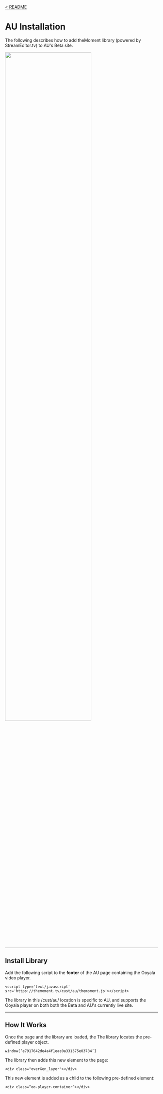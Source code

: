 <a name="top"></a>
[< README](/README.md#top)

# AU Installation

The following describes how to add theMoment library (powered by StreamEditor.tv) to AU's Beta site.

<img src="https://s3-us-west-2.amazonaws.com/themoment/autodesk.png" width="75%" height="75%" />

------------------------------------------------
<a name="library_install"></a>
## Install Library

Add the following script to the **footer** of the AU page containing the Ooyala video player.

```
<script type='text/javascript' src='https://themoment.tv/cust/au/themoment.js'></script>
```
The library in this /cust/au/ location is specific to AU, and supports the Ooyala player on both both the Beta and AU's currently live site.

------------------------------------------------
<a name="how_it_works"></a>
## How It Works

Once the page and the library are loaded, the The library locates the pre-defined player object.

```
window[‘e7917642de4a4f1eae0a331375e03784’]
```

The library then adds this new element to the page:

```
<div class="overGen_layer"></div>
```
This new element is added as a child to the following pre-defined element:

```
<div class=“oo-player-container”></div>
```
